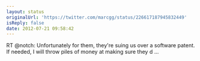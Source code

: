 ```yaml
---
layout: status
originalUrl: 'https://twitter.com/marcgg/status/226617187945832449'
isReply: false
date: 2012-07-21 09:58:42
---
```


RT @notch: Unfortunately for them, they're suing us over a software patent. If needed, I will throw piles of money at making sure they d ...
